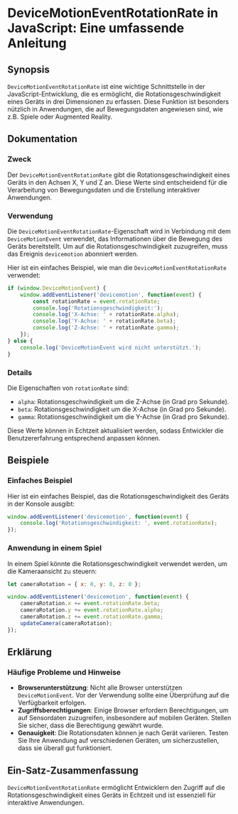 <!--
Meta Description: # DeviceMotionEventRotationRate in JavaScript: Eine umfassende Anleitung ## Synopsis `DeviceMotionEventRotationRate` ist eine wichtige Schnittstelle i...
Meta Keywords: die, rotationsgeschwindigkeit, rotationrate, event, auf
-->

# DeviceMotionEventRotationRate in JavaScript: Eine umfassende Anleitung

## Synopsis
`DeviceMotionEventRotationRate` ist eine wichtige Schnittstelle in der JavaScript-Entwicklung, die es ermöglicht, die Rotationsgeschwindigkeit eines Geräts in drei Dimensionen zu erfassen. Diese Funktion ist besonders nützlich in Anwendungen, die auf Bewegungsdaten angewiesen sind, wie z.B. Spiele oder Augmented Reality.

## Dokumentation
### Zweck
Der `DeviceMotionEventRotationRate` gibt die Rotationsgeschwindigkeit eines Geräts in den Achsen X, Y und Z an. Diese Werte sind entscheidend für die Verarbeitung von Bewegungsdaten und die Erstellung interaktiver Anwendungen.

### Verwendung
Die `DeviceMotionEventRotationRate`-Eigenschaft wird in Verbindung mit dem `DeviceMotionEvent` verwendet, das Informationen über die Bewegung des Geräts bereitstellt. Um auf die Rotationsgeschwindigkeit zuzugreifen, muss das Ereignis `devicemotion` abonniert werden.

Hier ist ein einfaches Beispiel, wie man die `DeviceMotionEventRotationRate` verwendet:

```javascript
if (window.DeviceMotionEvent) {
    window.addEventListener('devicemotion', function(event) {
        const rotationRate = event.rotationRate;
        console.log('Rotationsgeschwindigkeit:');
        console.log('X-Achse: ' + rotationRate.alpha);
        console.log('Y-Achse: ' + rotationRate.beta);
        console.log('Z-Achse: ' + rotationRate.gamma);
    });
} else {
    console.log('DeviceMotionEvent wird nicht unterstützt.');
}
```

### Details
Die Eigenschaften von `rotationRate` sind:
- `alpha`: Rotationsgeschwindigkeit um die Z-Achse (in Grad pro Sekunde).
- `beta`: Rotationsgeschwindigkeit um die X-Achse (in Grad pro Sekunde).
- `gamma`: Rotationsgeschwindigkeit um die Y-Achse (in Grad pro Sekunde).

Diese Werte können in Echtzeit aktualisiert werden, sodass Entwickler die Benutzererfahrung entsprechend anpassen können.

## Beispiele
### Einfaches Beispiel
Hier ist ein einfaches Beispiel, das die Rotationsgeschwindigkeit des Geräts in der Konsole ausgibt:

```javascript
window.addEventListener('devicemotion', function(event) {
    console.log('Rotationsgeschwindigkeit: ', event.rotationRate);
});
```

### Anwendung in einem Spiel
In einem Spiel könnte die Rotationsgeschwindigkeit verwendet werden, um die Kameraansicht zu steuern:

```javascript
let cameraRotation = { x: 0, y: 0, z: 0 };

window.addEventListener('devicemotion', function(event) {
    cameraRotation.x += event.rotationRate.beta;
    cameraRotation.y += event.rotationRate.alpha;
    cameraRotation.z += event.rotationRate.gamma;
    updateCamera(cameraRotation);
});
```

## Erklärung
### Häufige Probleme und Hinweise
- **Browserunterstützung**: Nicht alle Browser unterstützen `DeviceMotionEvent`. Vor der Verwendung sollte eine Überprüfung auf die Verfügbarkeit erfolgen.
- **Zugriffsberechtigungen**: Einige Browser erfordern Berechtigungen, um auf Sensordaten zuzugreifen, insbesondere auf mobilen Geräten. Stellen Sie sicher, dass die Berechtigung gewährt wurde.
- **Genauigkeit**: Die Rotationsdaten können je nach Gerät variieren. Testen Sie Ihre Anwendung auf verschiedenen Geräten, um sicherzustellen, dass sie überall gut funktioniert.

## Ein-Satz-Zusammenfassung
`DeviceMotionEventRotationRate` ermöglicht Entwicklern den Zugriff auf die Rotationsgeschwindigkeit eines Geräts in Echtzeit und ist essenziell für interaktive Anwendungen.